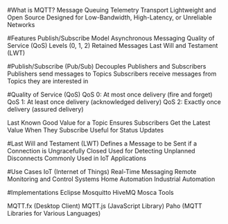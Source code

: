 #What is MQTT?
Message Queuing Telemetry Transport
Lightweight and Open Source
Designed for Low-Bandwidth, High-Latency, or Unreliable Networks

#Features
Publish/Subscribe Model
Asynchronous Messaging
Quality of Service (QoS) Levels (0, 1, 2)
Retained Messages
Last Will and Testament (LWT)

#Publish/Subscribe (Pub/Sub)
Decouples Publishers and Subscribers
Publishers send messages to Topics
Subscribers receive messages from Topics they are interested in

#Quality of Service (QoS)
QoS 0: At most once delivery (fire and forget)
QoS 1: At least once delivery (acknowledged delivery)
QoS 2: Exactly once delivery (assured delivery)

Last Known Good Value for a Topic
Ensures Subscribers Get the Latest Value When They Subscribe
Useful for Status Updates

#Last Will and Testament (LWT)
Defines a Message to be Sent if a Connection is Ungracefully Closed
Used for Detecting Unplanned Disconnects
Commonly Used in IoT Applications

#Use Cases
IoT (Internet of Things)
Real-Time Messaging
Remote Monitoring and Control Systems
Home Automation
Industrial Automation

#Implementations
Eclipse Mosquitto
HiveMQ
Mosca
Tools

MQTT.fx (Desktop Client)
MQTT.js (JavaScript Library)
Paho (MQTT Libraries for Various Languages)


